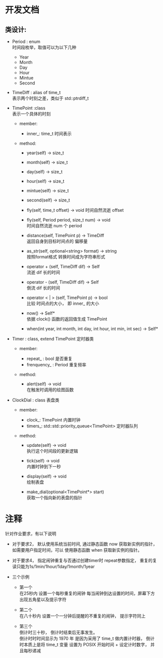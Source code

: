 # 开发文档
## 类设计:

- Period : enum   
	时间段枚举，取值可以为以下几种    
	- Year
	- Month 
	- Day 
	- Hour 
	- Mintue 
	- Second  

- TimeDiff : alias of time_t  
	表示两个时刻之差，类似于 std::ptrdiff_t  

- TimePoint :class  
	表示一个具体的时刻      
   - member:   
		- inner_: time_t  时间表示  
   
   - method:    
		- year(self) -> size_t
		- month(self) -> size_t
		- day(self) -> size_t
		- hour(self) -> size_t
		- mintue(self) -> size_t
		- second(self) -> size_t

		- fly(self, time_t offset) -> void 
		时间自然流逝 offset 

		- fly(self, Period period, size_t num) -> void    
		时间自然流逝 num 个 period     
		
		- distance(self, TimePoint p) -> TimeDiff   
		返回自身到目标时间点的 偏移量 
		
		- as_str(self, optional\<string\> format) -> string   
		按照format格式 转换时间成为字符串形式  
		
		- operator + (self, TimeDiff dif) -> Self   
		流逝 dif 长的时间  
		
		- operator - (self, TimeDiff dif) -> Self   
		倒流 dif 长的时间     

		- operator < | > (self, TimePoint p) -> bool  
		比较 时间点的大小， 即 inner_ 的大小

		- now() -> Self*  
		依据 clock() 函数的返回值生成 TimePoint  

		- when(int year, int month, int day, int hour, int min, int sec) -> Self* 

- Timer : class, extend TimePoint 定时器类 
	- member: 
		- repeat_ : bool 是否重复 
		- frenquency_ : Period 重复频率  
	
	- method:   
		- alert(self) -> void  
		在触发时调用的绘图函数   

- ClockDial : class 表盘类  
	- member:  
		- clock_: TimePoint 	内置时钟
		- timers_: std::std::priority_queue\<TimePoint\> 定时器队列 	

	- method:  
        - update(self) -> void   
        执行这个时间段的更新逻辑  
        
		- tick(self) -> void  
		内置时钟到下一秒  
		
		- display(self) -> void   
		绘制表盘  

		- make_dial(optional\<TimePoint*\> start)  
		获取一个指向新的表盘的指针


# 注释   
 针对作业要求，有以下说明  
 - 对于要求2， 默认使用系统当前时间, 通过静态函数 now 获取新实例的指针，如需要用户指定时间，可以 使用静态函数 when 获取新实例的指针。

 - 对于要求4， 指定闹钟重复与否通过创建timer时 repeat参数指定， 重复的复读只能为1s/1min/1hour/1day/1month/1year

 - 三个示例  
	- 第一个  
	在25秒内 设置一个每秒重复的闹钟 每当闹钟到达设置的时间，屏幕下方出现五角星以及提示字符  
	
	- 第二个  
	在八十秒内 设置一个一分钟后提醒的不重复的闹钟， 提示字符同上   

	- 第三个   
	倒计时三十秒， 倒计时结束后无事发生。  
	倒计时时时间显示为 1970 年  是因为采用了 time_t 做内置计时器， 倒计时本质上是将 time_t 变量 设置为 POSIX 开始时间 + 设定计时数字， 并且每秒递减
